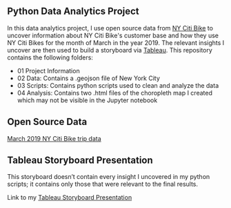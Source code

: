 ## Python Data Analytics Project
In this data analytics project, I use open source data from [NY Citi Bike](https://citibikenyc.com/) to uncover information about NY Citi Bike's customer base and how they use NY Citi Bikes for the month of March in the year 2019. The relevant insights I uncover are then used to build a storyboard via [Tableau](https://public.tableau.com/). This repository contains the following folders:
- 01 Project Information
- 02 Data: Contains a .geojson file of New York City
- 03 Scripts: Contains python scripts used to clean and analyze the data
- 04 Analysis: Contains two .html files of the choropleth map I created which may not be visible in the Jupyter notebook

## Open Source Data
[March 2019 NY Citi Bike trip data](https://s3.amazonaws.com/tripdata/201903-citibike-tripdata.csv.zip)

## Tableau Storyboard Presentation
This storyboard doesn’t contain every insight I uncovered in my python scripts; it contains only those that were relevant to the final results.

Link to my [Tableau Storyboard Presentation](https://public.tableau.com/app/profile/ryan.lee1243/viz/NYCitiBikeUserBehaviorAnalysis/NYCitiBikeStory)
